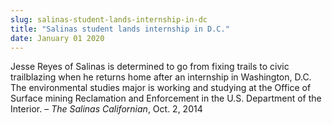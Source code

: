 ```yaml
---
slug: salinas-student-lands-internship-in-dc
title: "Salinas student lands internship in D.C."
date: January 01 2020
---
```


<p>Jesse Reyes of Salinas is determined to go from fixing trails to civic trailblazing when he returns home after an internship in Washington, D.C. The environmental studies major is working and studying at the Office of Surface mining Reclamation and Enforcement in the U.S. Department of the Interior. – <em>The Salinas Californian</em>, Oct. 2, 2014
</p>
